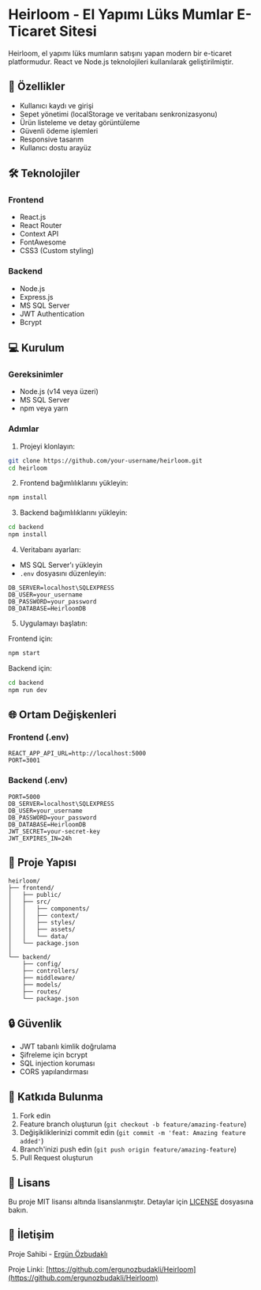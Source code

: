 # Heirloom - El Yapımı Lüks Mumlar E-Ticaret Sitesi

Heirloom, el yapımı lüks mumların satışını yapan modern bir e-ticaret platformudur. React ve Node.js teknolojileri kullanılarak geliştirilmiştir.

## 🚀 Özellikler

- Kullanıcı kaydı ve girişi
- Sepet yönetimi (localStorage ve veritabanı senkronizasyonu)
- Ürün listeleme ve detay görüntüleme
- Güvenli ödeme işlemleri
- Responsive tasarım
- Kullanıcı dostu arayüz

## 🛠️ Teknolojiler

### Frontend
- React.js
- React Router
- Context API
- FontAwesome
- CSS3 (Custom styling)

### Backend
- Node.js
- Express.js
- MS SQL Server
- JWT Authentication
- Bcrypt

## 💻 Kurulum

### Gereksinimler
- Node.js (v14 veya üzeri)
- MS SQL Server
- npm veya yarn

### Adımlar

1. Projeyi klonlayın:
```bash
git clone https://github.com/your-username/heirloom.git
cd heirloom
```

2. Frontend bağımlılıklarını yükleyin:
```bash
npm install
```

3. Backend bağımlılıklarını yükleyin:
```bash
cd backend
npm install
```

4. Veritabanı ayarları:
- MS SQL Server'ı yükleyin
- `.env` dosyasını düzenleyin:
```env
DB_SERVER=localhost\SQLEXPRESS
DB_USER=your_username
DB_PASSWORD=your_password
DB_DATABASE=HeirloomDB
```

5. Uygulamayı başlatın:

Frontend için:
```bash
npm start
```

Backend için:
```bash
cd backend
npm run dev
```

## 🌐 Ortam Değişkenleri

### Frontend (.env)
```env
REACT_APP_API_URL=http://localhost:5000
PORT=3001
```

### Backend (.env)
```env
PORT=5000
DB_SERVER=localhost\SQLEXPRESS
DB_USER=your_username
DB_PASSWORD=your_password
DB_DATABASE=HeirloomDB
JWT_SECRET=your-secret-key
JWT_EXPIRES_IN=24h
```

## 📁 Proje Yapısı

```
heirloom/
├── frontend/
│   ├── public/
│   ├── src/
│   │   ├── components/
│   │   ├── context/
│   │   ├── styles/
│   │   ├── assets/
│   │   └── data/
│   └── package.json
│
└── backend/
    ├── config/
    ├── controllers/
    ├── middleware/
    ├── models/
    ├── routes/
    └── package.json
```

## 🔒 Güvenlik

- JWT tabanlı kimlik doğrulama
- Şifreleme için bcrypt
- SQL injection koruması
- CORS yapılandırması

## 🤝 Katkıda Bulunma

1. Fork edin
2. Feature branch oluşturun (`git checkout -b feature/amazing-feature`)
3. Değişikliklerinizi commit edin (`git commit -m 'feat: Amazing feature added'`)
4. Branch'inizi push edin (`git push origin feature/amazing-feature`)
5. Pull Request oluşturun

## 📝 Lisans

Bu proje MIT lisansı altında lisanslanmıştır. Detaylar için [LICENSE](LICENSE) dosyasına bakın.

## 📧 İletişim

Proje Sahibi - [Ergün Özbudaklı](https://www.linkedin.com/in/ergün-özbudaklı-339b57136/)

Proje Linki: [https://github.com/ergunozbudakli/Heirloom](https://github.com/ergunozbudakli/Heirloom)
